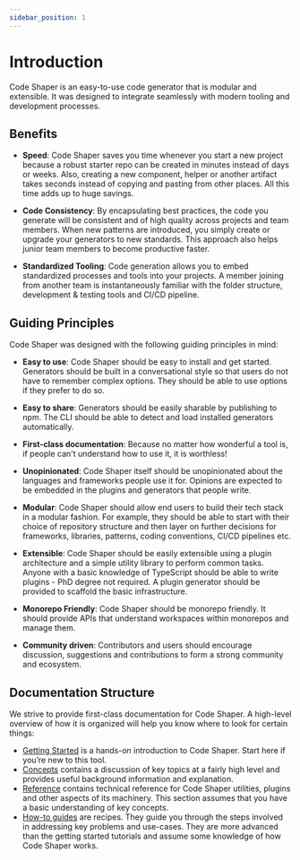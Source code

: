 ```yaml
---
sidebar_position: 1
---
```


# Introduction

Code Shaper is an easy-to-use code generator that is modular and extensible. It
was designed to integrate seamlessly with modern tooling and development
processes.

## Benefits

- **Speed**: Code Shaper saves you time whenever you start a new project because
  a robust starter repo can be created in minutes instead of days or weeks.
  Also, creating a new component, helper or another artifact takes seconds
  instead of copying and pasting from other places. All this time adds up to
  huge savings.

- **Code Consistency**: By encapsulating best practices, the code you generate
  will be consistent and of high quality across projects and team members. When
  new patterns are introduced, you simply create or upgrade your generators to
  new standards. This approach also helps junior team members to become
  productive faster.

- **Standardized Tooling**: Code generation allows you to embed standardized
  processes and tools into your projects. A member joining from another team is
  instantaneously familiar with the folder structure, development & testing
  tools and CI/CD pipeline.

## Guiding Principles

Code Shaper was designed with the following guiding principles in mind:

- **Easy to use**: Code Shaper should be easy to install and get started.
  Generators should be built in a conversational style so that users do not have
  to remember complex options. They should be able to use options if they prefer
  to do so.

- **Easy to share**: Generators should be easily sharable by publishing to npm.
  The CLI should be able to detect and load installed generators automatically.

- **First-class documentation**: Because no matter how wonderful a tool is, if
  people can't understand how to use it, it is worthless!

- **Unopinionated**: Code Shaper itself should be unopinionated about the
  languages and frameworks people use it for. Opinions are expected to be
  embedded in the plugins and generators that people write.

- **Modular**: Code Shaper should allow end users to build their tech stack in a
  modular fashion. For example, they should be able to start with their choice
  of repository structure and then layer on further decisions for frameworks,
  libraries, patterns, coding conventions, CI/CD pipelines etc.

- **Extensible**: Code Shaper should be easily extensible using a plugin
  architecture and a simple utility library to perform common tasks. Anyone with
  a basic knowledge of TypeScript should be able to write plugins - PhD degree
  not required. A plugin generator should be provided to scaffold the basic
  infrastructure.

- **Monorepo Friendly**: Code Shaper should be monorepo friendly. It should
  provide APIs that understand workspaces within monorepos and manage them.

- **Community driven**: Contributors and users should encourage discussion,
  suggestions and contributions to form a strong community and ecosystem.

## Documentation Structure

We strive to provide first-class documentation for Code Shaper. A high-level
overview of how it is organized will help you know where to look for certain
things:

- [Getting Started](./getting-started/overview.md) is a hands-on introduction to
  Code Shaper. Start here if you’re new to this tool.
- [Concepts](./category/concepts) contains a discussion of key topics at a
  fairly high level and provides useful background information and explanation.
- [Reference](./category/reference) contains technical reference for Code Shaper
  utilities, plugins and other aspects of its machinery. This section assumes
  that you have a basic understanding of key concepts.
- [How-to guides](./category/how-to-guides) are recipes. They guide you through
  the steps involved in addressing key problems and use-cases. They are more
  advanced than the getting started tutorials and assume some knowledge of how
  Code Shaper works.
